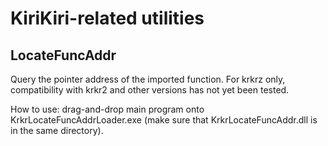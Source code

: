 # KiriKiri-related utilities

## LocateFuncAddr

Query the pointer address of the imported function. For krkrz only, compatibility with krkr2 and other versions has not yet been tested.

How to use: drag-and-drop main program onto KrkrLocateFuncAddrLoader.exe (make sure that KrkrLocateFuncAddr.dll is in the same directory).
